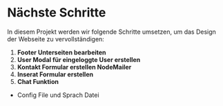 # Nächste Schritte

In diesem Projekt werden wir folgende Schritte umsetzen, um das Design der Webseite zu vervollständigen:

1. **Footer Unterseiten bearbeiten**
2. **User Modal für eingeloggte User erstellen**
3. **Kontakt Formular erstellen NodeMailer**
4. **Inserat Formular erstellen**
5. **Chat Funktion**

- Config File und Sprach Datei
